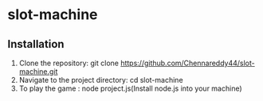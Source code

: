 # slot-machine
## Installation
1. Clone the repository: git clone https://github.com/Chennareddy44/slot-machine.git
2. Navigate to the project directory: cd slot-machine
3. To play the game : node project.js(Install node.js into your machine)
